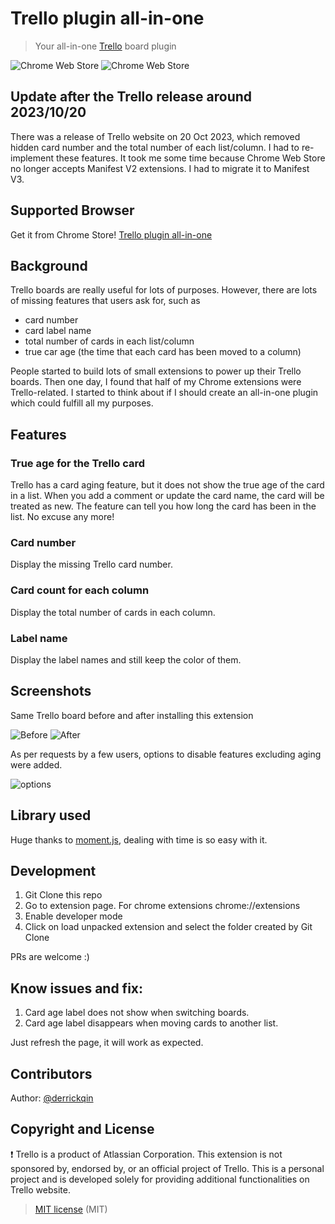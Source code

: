 # Trello plugin all-in-one
> Your all-in-one [Trello](https://trello.com/) board plugin

![Chrome Web Store](https://img.shields.io/chrome-web-store/d/pnfioopglhebphfgkagefdmajgibahkk.svg?style=for-the-badge&label=Chrome%20users&ogo=google-chrome&logoColor=white)
![Chrome Web Store](https://img.shields.io/chrome-web-store/v/pnfioopglhebphfgkagefdmajgibahkk.svg?style=for-the-badge&logo=google-chrome&logoColor=white)

## Update after the Trello release around 2023/10/20
There was a release of Trello website on 20 Oct 2023, which removed hidden card number and the total number of each list/column. I had to re-implement these features.
It took me some time because Chrome Web Store no longer accepts Manifest V2 extensions. I had to migrate it to Manifest V3.

## Supported Browser
Get it from Chrome Store! [Trello plugin all-in-one](https://chrome.google.com/webstore/detail/trello-plugin-all-in-one/pnfioopglhebphfgkagefdmajgibahkk?hl=en)

## Background
Trello boards are really useful for lots of purposes. However, there are lots of missing features that users ask for, such as
- card number
- card label name
- total number of cards in each list/column
- true car age (the time that each card has been moved to a column)

People started to build lots of small extensions to power up their Trello boards. Then one day, I found that half of my Chrome extensions were Trello-related. I started to think about if I should create an all-in-one plugin which could fulfill all my purposes.

## Features

### True age for the Trello card

Trello has a card aging feature, but it does not show the true age of the card in a list. When you add a comment or update the card name, the card will be treated as new.
The feature can tell you how long the card has been in the list. No excuse any more!

### Card number

Display the missing Trello card number.

### Card count for each column

Display the total number of cards in each column.

### Label name

Display the label names and still keep the color of them.

## Screenshots
Same Trello board before and after installing this extension

![Before](/Before.png)
![After](/After.png)

As per requests by a few users, options to disable features excluding aging were added.

![options](/options.png)

## Library used
Huge thanks to [moment.js](https://github.com/moment/moment), dealing with time is so easy with it.

## Development
1. Git Clone this repo
2. Go to extension page. For chrome extensions chrome://extensions
3. Enable developer mode
4. Click on load unpacked extension and select the folder created by Git Clone

PRs are welcome :)

## Know issues and fix:

1. Card age label does not show when switching boards.
2. Card age label disappears when moving cards to another list.

Just refresh the page, it will work as expected.

## Contributors
Author: [@derrickqin](https://github.com/derrickqin)

## Copyright and License
❗️ Trello is a product of Atlassian Corporation. This extension is not sponsored by, endorsed by, or an official project of Trello. This is a personal project and is developed solely for providing additional functionalities on Trello website.

> [MIT license](https://opensource.org/licenses/MIT) (MIT)
